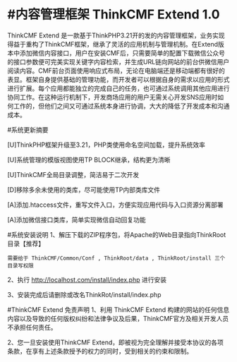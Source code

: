 #内容管理框架 ThinkCMF Extend 1.0
===================
ThinkCMF Extend 是一款基于ThinkPHP3.21开的发的内容管理框架，业务实现得益于重构了ThinkCMF框架，继承了灵活的应用机制与管理机制。在Extend版本中添加微信内容接口，用户在安装CMF后，只需要简单的配置下载微信公众号的接口参数便可完美实现关键字内容检索，并生成URL链向网站的前台供微信用户阅读内容。CMF前台页面使用响应式布局，无论在电脑端还是移动端都有很好的表显。框架自身提供基础的管理功能，而开发者可以根据自身的需求以应用的形式进行扩展。每个应用都能独立的完成自己的任务，也可通过系统调用其他应用进行协同工作。在这种运行机制下，开发商场应用的用户无需关心开发SNS应用时如何工作的，但他们之间又可通过系统本身进行协调，大大的降低了开发成本和沟通成本。

#系统更新摘要

[U]ThinkPHP框架升级至3.21，PHP类使用命名空间加载，提升系统效率

[U]系统管理的模版视图使用TP BLOCK继承，结构更为清晰

[U]ThinkCMF全局目录调整，简洁易于二次开发

[D]移除多余未使用的类库，尽可能使用TP内部类库文件

[A]添加.htaccess文件，重写文件入口，方便实现应用代码与入口资源分离部署

[A]添加微信接口类库，简单实现微信自动回复功能


#系统安装说明
  1、解压下载的ZIP程序包，将Apache的Web目录指向ThinkRoot目录【推荐】
  
    需要给于 ThinkCMF/Common/Conf , ThinkRoot/data , ThinkRoot/install 三个目录写权限

  2、执行 http://localhost.com/install/index.php 进行安装

  3、安装完成后请删除或改名ThinkRot/install/index.php

#ThinkCMF Extend 免责声明
  1、利用 ThinkCMF Extend 构建的网站的任何信息内容以及导致的任何版权纠纷和法律争议及后果，ThinkCMF官方及相关开发人员不承担任何责任。

  2、您一旦安装使用ThinkCMF Extend，即被视为完全理解并接受本协议的各项条款，在享有上述条款授予的权力的同时，受到相关的约束和限制。
